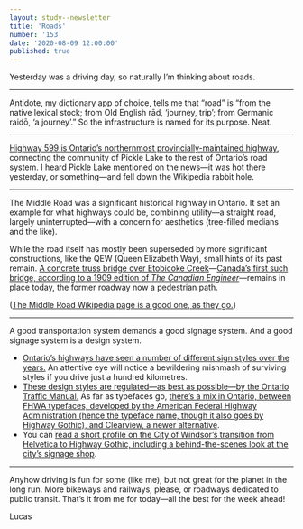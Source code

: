 ```yaml
---
layout: study--newsletter
title: 'Roads'
number: '153'
date: '2020-08-09 12:00:00'
published: true
---
```


Yesterday was a driving day, so naturally I’m thinking about roads.

---

Antidote, my dictionary app of choice, tells me that “road” is “from the native lexical stock; from Old English rād, ‘journey, trip’; from Germanic raidō, ‘a journey’.” So the infrastructure is named for its purpose. Neat.

---

[Highway 599 is Ontario’s northernmost provincially-maintained highway](https://en.wikipedia.org/wiki/Ontario_Highway_599), connecting the community of Pickle Lake to the rest of Ontario’s road system. I heard Pickle Lake mentioned on the news—it was hot there yesterday, or something—and fell down the Wikipedia rabbit hole. 

---

The Middle Road was a significant historical highway in Ontario. It set an example for what highways could be, combining utility—a straight road, largely uninterrupted—with a concern for aesthetics (tree-filled medians and the like).

While the road itself has mostly been superseded by more significant constructions, like the QEW (Queen Elizabeth Way), small hints of its past remain. [A concrete truss bridge over Etobicoke Creek](https://www.google.com/maps/place/43%C2%B036'25.5%22N+79%C2%B033'52.1%22W/@43.607084,-79.5650092,200m/data=!3m2!1e3!4b1!4m6!3m5!1s0x0:0x0!7e2!8m2!3d43.6070844!4d-79.5644625)—[Canada’s first such bridge, according to a 1909 edition of _The Canadian Engineer_](https://ia800504.us.archive.org/0/items/canadianengineer17toro/canadianengineer17toro.pdf#page=546)—remains in place today, the former roadway now a pedestrian path.

([The Middle Road Wikipedia page is a good one, as they go.](https://en.wikipedia.org/wiki/The_Middle_Road))

---

A good transportation system demands a good signage system. And a good signage system is a design system.

- [Ontario’s highways have seen a number of different sign styles over the years.](http://www.thekingshighway.ca/signs.htm) An attentive eye will notice a bewildering mishmash of surviving styles if you drive just a hundred kilometres.
- [These design styles are regulated—as best as possible—by the Ontario Traffic Manual.](https://stinson.ca/ontario-traffic-manual-pdf-downloads.html) As far as typefaces go, [there’s a mix in Ontario, between FHWA typefaces, developed by the American Federal Highway Administration (hence the typeface name, though it also goes by Highway Gothic), and Clearview, a newer alternative](https://stinson.ca/amfile/file/download/file/8/product/2581/#page=21). 
- You can [read a short profile on the City of Windsor’s transition from Helvetica to Highway Gothic, including a behind-the-scenes look at the city’s signage shop](https://www.cbc.ca/news/canada/windsor/city-of-windsor-street-name-signs-get-a-gothic-makeover-1.4511316).

---

Anyhow driving is fun for some (like me), but not great for the planet in the long run. More bikeways and railways, please, or roadways dedicated to public transit. That’s it from me for today—all the best for the week ahead!

Lucas